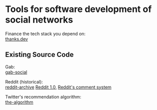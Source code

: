 
# Tools for software development of social networks

Finance the tech stack you depend on:  
[thanks.dev](https://thanks.dev/)

## Existing Source Code

Gab:  
[gab-social](https://github.com/GabOpenSource/gab-social)

Reddit (historical):  
[reddit-archive](https://github.com/reddit-archive/reddit)
[Reddit 1.0](https://github.com/reddit-archive/reddit1.0),
[Reddit's comment system](https://raw.githubusercontent.com/reddit-archive/reddit/753b17407e9a9dca09558526805922de24133d53/r2/r2/lib/db/_sorts.pyx)

Twitter's recommendation algorithm:  
[the-algorithm](https://github.com/twitter/the-algorithm)
